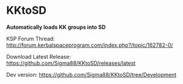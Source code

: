 # KKtoSD


**Automatically loads KK groups into SD**


KSP Forum Thread: http://forum.kerbalspaceprogram.com/index.php?/topic/162782-0/

Download Latest Release: https://github.com/Sigma88/KKtoSD/releases/latest

Dev version: https://github.com/Sigma88/KKtoSD/tree/Development
